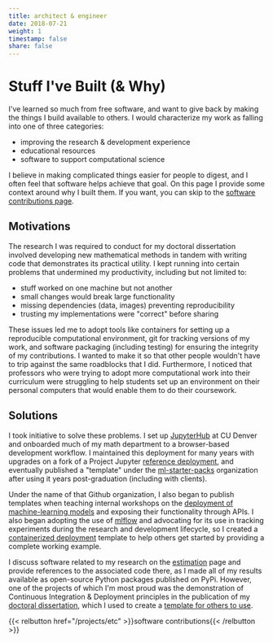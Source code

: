 ```yaml
---
title: architect & engineer
date: 2018-07-21
weight: 1
timestamp: false
share: false
---
```


# Stuff I've Built (& Why)
I've learned so much from free software, and want to give back by making the things I build available to others.
I would characterize my work as falling into one of three categories:
- improving the research & development experience
- educational resources
- software to support computational science

I believe in making complicated things easier for people to digest, and I often feel that software helps achieve that goal.
On this page I provide some context around why I built them.
If you want, you can skip to the [software contributions page](./etc).

## Motivations

The research I was required to conduct for my doctoral dissertation involved developing new mathematical methods in tandem with writing code that demonstrates its practical utility.
I kept running into certain problems that undermined my productivity, including but not limited to:
- stuff worked on one machine but not another
- small changes would break large functionality
- missing dependencies (data, images) preventing reproducibility
- trusting my implementations were "correct" before sharing


These issues led me to adopt tools like containers for setting up a reproducible computational environment, git for tracking versions of my work, and software packaging (including testing) for ensuring the integrity of my contributions.
I wanted to make it so that other people wouldn't have to trip against the same roadblocks that I did.
Furthermore, I noticed that professors who were trying to adopt more computational work into their curriculum were struggling to help students set up an environment on their personal computers that would enable them to do their coursework.

## Solutions
I took initiative to solve these problems. 
I set up [JupyterHub](/projects/etc/#containerized-jupyterhub) at CU Denver and onboarded much of my math department to a browser-based development workflow.
I maintained this deployment for many years with upgrades on a fork of a Project Jupyter [reference deployment][jdd-orig], and eventually published a "template" under the [ml-starter-packs][org] organization after using it years post-graduation (including with clients).

Under the name of that Github organization, I also began to publish templates when teaching internal workshops on the [deployment of machine-learning models](./etc/#microservices-for-ml) and exposing their functionality through APIs.
I also began adopting the use of [mlflow](https://mlflow.org) and advocating for its use in tracking experiments during the research and development lifecycle, so I created a [containerized deployment](/projects/etc/#mlflow-example) template to help others get started by providing a complete working example.


I discuss software related to my research on the [estimation](#estimation) page and provide references to the associated code there, as I made all of my results available as open-source Python packages published on PyPi.
However, one of the projects of which I'm most proud was the demonstration of Continuous Integration & Deployment principles in the publication of my [doctoral dissertation][diss], which I used to create a [template for others to use](/projects/etc/#dissertation-template).


{{< relbutton href="/projects/etc" >}}software contributions{{< /relbutton >}}


[org]: https://github.com/ml-starter-packs
[jdd-orig]: https://github.com/jupyterhub/jupyterhub-deploy-docker
[jhub]: https://github.com/jupyter/jupyterhub

[jdd]: https://github.com/ml-starter-packs/jupyterhub-deploy-docker
[mlflow-exp]: https://github.com/ml-starter-packs/mlflow-experiment/
[microservices]: https://github.com/ml-starter-packs/microservice-workshop
[ml-monorepo]: https://github.com/ml-starter-packs/ml-monorepo

[stats-server]: https://github.com/ml-starter-packs/stats-server
[binder-streamlit]: https://github.com/ml-starter-packs/binder-streamlit
[launch-microservices]: https://mybinder.org/v2/gh/ml-starter-packs/microservice-workshop/main?urlpath=vscode/


[mud]: https://github.com/mathematicalmichael/mud
[mudex]: https://github.com/mathematicalmichael/mud-examples
[diss-temp]: https://github.com/mathematicalmichael/dissertation-template
[diss]: https://github.com/mathematicalmichael/thesis
[mtg]: https://github.com/mindthegrow/
